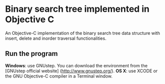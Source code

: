 # Binary search tree implemented in Objective C
An Objective-C implementation of the binary search tree data structure with insert, delete and inorder traversal functionalities. 

## Run the program

**Windows**: use GNUstep. You can download the environment from the [GNUstep official website] (http://www.gnustep.org/).
**OS X**: use XCODE or the GNU Objective-C compiler in a Terminal window.

